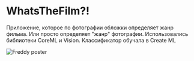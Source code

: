 # WhatsTheFilm?!

Приложение, которое по фотографии обложки определяет жанр фильма. Или просто определяет "жанр" фотографии. 
Использовались библиотеки CoreML и Vision. Классификатор обучала в Create ML

![Freddy poster](https://github.com/annagogley/WhatsTheFilm/blob/main/Screenshots/Freddy.png)
